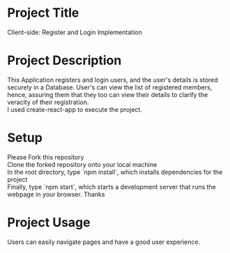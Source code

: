 <h1>Project Title</h1>
Client-side: Register and Login Implementation

<h1>Project Description</h1>
This Application registers and login users, and the user's details is stored securely in a Database.
User's can view the list of registered members, hence, assuring them that they too can view their details to clarify the veracity of their registration.
<br>
I used create-react-app to execute the project.

<h1>Setup</h1>
Please Fork this repository
<br>
Clone the forked repository onto your local machine
<br>
In the root directory, type `npm install`, which installs dependencies for the project
<br>
Finally, type `npm start`, which starts a development server that runs the webpage in your browser. Thanks

<h1>Project Usage</h1>
Users can easily navigate pages and have a good user experience.
